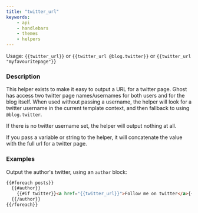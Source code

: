 ```yaml
---
title: "twitter_url"
keywords:
    - api
    - handlebars
    - themes
    - helpers
---
```


Usage: `{{twitter_url}}` or `{{twitter_url @blog.twitter}}` or `{{twitter_url "myfavouritepage"}}`

### Description

This helper exists to make it easy to output a URL for a twitter page. Ghost has access two twitter page names/usernames for both users and for the blog itself. When used without passing a username, the helper will look for a twitter username in the current template context, and then fallback to using `@blog.twitter`.

If there is no twitter username set, the helper will output nothing at all.

If you pass a variable or string to the helper, it will concatenate the value with the full url for a twitter page.


### Examples

Output the author's twitter, using an `author` block:

```html
{{#foreach posts}}
  {{#author}}
    {{#if twitter}}<a href="{{twitter_url}}">Follow me on twitter</a>{{/if}}
  {{/author}}
{{/foreach}}

```

